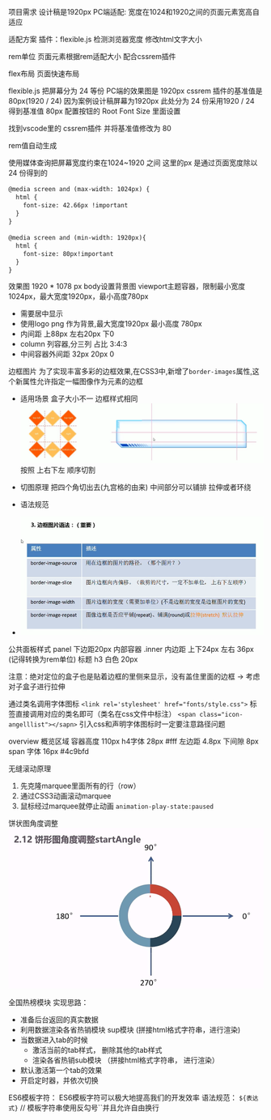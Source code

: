 项目需求
设计稿是1920px
PC端适配: 宽度在1024和1920之间的页面元素宽高自适应

适配方案
插件：flexible.js
检测浏览器宽度
修改html文字大小

rem单位
页面元素根据rem适配大小
配合cssrem插件

flex布局
页面快速布局

flexible.js 把屏幕分为 24 等份
PC端的效果图是 1920px
cssrem 插件的基准值是 80px(1920 / 24) 
因为案例设计稿屏幕为1920px 此处分为 24 份采用1920 / 24 得到基准值 80px
配置按钮的 Root Font Size 里面设置

找到vscode里的 cssrem插件 并将基准值修改为 80

rem值自动生成

使用媒体查询把屏幕宽度约束在1024~1920 之间
这里的px 是通过页面宽度除以 24 份得到的
```
@media screen and (max-width: 1024px) {
  html {
    font-size: 42.66px !important
  }
}

@media screen and (min-width: 1920px){
  html {
    font-size: 80px!important
  }
}
```

效果图 1920 * 1078 px
body设置背景图
viewport主题容器，限制最小宽度 1024px，最大宽度1920px，最小高度780px
- 需要居中显示
- 使用logo png 作为背景,最大宽度1920px 最小高度 780px
- 内间距 上88px 左右20px 下0
- column 列容器,分三列 占比 3:4:3
- 中间容器外间距 32px 20px 0

边框图片
为了实现丰富多彩的边框效果,在CSS3中,新增了`border-images`属性,这个新属性允许指定一幅图像作为元素的边框
- 适用场景
盒子大小不一
边框样式相同
![边框图片切图原理](images/边框图片切图原理.png)
按照 上右下左 顺序切割
- 切图原理
把四个角切出去(九宫格的由来) 中间部分可以铺排 拉伸或者环绕

- 语法规范
- ![边框图片语法](images/边框图片语法.png)

公共面板样式 panel
下边距20px
内部容器 .inner 内边距 上下24px 左右 36px (记得转换为rem单位)
标题 h3 白色 20px

注意：绝对定位的盒子也是贴着边框的里侧来显示，没有盖住里面的边框
→ 考虑对子盒子进行拉伸

通过类名调用字体图标
`<link rel='stylesheet' href="fonts/style.css">`
标签直接调用对应的类名即可（类名在css文件中标注）
`<span class="icon-angelllist"></sapn>`
引入css和声明字体图标时一定要注意路径问题

overview 概览区域
容器高度 110px
h4字体 28px #fff 左边距 4.8px 下间隙 8px
span 字体 16px #4c9bfd

无缝滚动原理
1. 先克隆marquee里面所有的行（row）
2. 通过CSS3动画滚动marquee
3. 鼠标经过marquee就停止动画
`animation-play-state:paused`

饼状图角度调整
![饼状图角度调整](images/饼状图angle.png)

全国热榜模块
实现思路：
- 准备后台返回的真实数据
- 利用数据渲染各省热销模块 sup模块 (拼接html格式字符串，进行渲染)
- 当数据进入tab的时候
  - 激活当前的tab样式， 删除其他的tab样式
  - 渲染各省热销sub模块 （拼接html格式字符串， 进行渲染）
- 默认激活第一个tab的效果
- 开启定时器，并依次切换 

ES6模板字符：
ES6模板字符可以极大地提高我们的开发效率
语法规范：
`${表达式}` // 模板字符串使用反勾号``并且允许自由换行